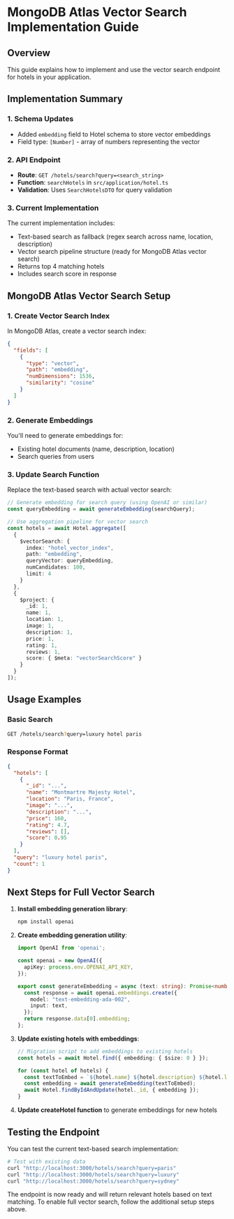 # MongoDB Atlas Vector Search Implementation Guide

## Overview
This guide explains how to implement and use the vector search endpoint for hotels in your application.

## Implementation Summary

### 1. Schema Updates
- Added `embedding` field to Hotel schema to store vector embeddings
- Field type: `[Number]` - array of numbers representing the vector

### 2. API Endpoint
- **Route**: `GET /hotels/search?query=<search_string>`
- **Function**: `searchHotels` in `src/application/hotel.ts`
- **Validation**: Uses `SearchHotelsDTO` for query validation

### 3. Current Implementation
The current implementation includes:
- Text-based search as fallback (regex search across name, location, description)
- Vector search pipeline structure (ready for MongoDB Atlas vector search)
- Returns top 4 matching hotels
- Includes search score in response

## MongoDB Atlas Vector Search Setup

### 1. Create Vector Search Index
In MongoDB Atlas, create a vector search index:

```json
{
  "fields": [
    {
      "type": "vector",
      "path": "embedding",
      "numDimensions": 1536,
      "similarity": "cosine"
    }
  ]
}
```

### 2. Generate Embeddings
You'll need to generate embeddings for:
- Existing hotel documents (name, description, location)
- Search queries from users

### 3. Update Search Function
Replace the text-based search with actual vector search:

```typescript
// Generate embedding for search query (using OpenAI or similar)
const queryEmbedding = await generateEmbedding(searchQuery);

// Use aggregation pipeline for vector search
const hotels = await Hotel.aggregate([
  {
    $vectorSearch: {
      index: "hotel_vector_index",
      path: "embedding",
      queryVector: queryEmbedding,
      numCandidates: 100,
      limit: 4
    }
  },
  {
    $project: {
      _id: 1,
      name: 1,
      location: 1,
      image: 1,
      description: 1,
      price: 1,
      rating: 1,
      reviews: 1,
      score: { $meta: "vectorSearchScore" }
    }
  }
]);
```

## Usage Examples

### Basic Search
```bash
GET /hotels/search?query=luxury hotel paris
```

### Response Format
```json
{
  "hotels": [
    {
      "_id": "...",
      "name": "Montmartre Majesty Hotel",
      "location": "Paris, France",
      "image": "...",
      "description": "...",
      "price": 160,
      "rating": 4.7,
      "reviews": [],
      "score": 0.95
    }
  ],
  "query": "luxury hotel paris",
  "count": 1
}
```

## Next Steps for Full Vector Search

1. **Install embedding generation library**:
   ```bash
   npm install openai
   ```

2. **Create embedding generation utility**:
   ```typescript
   import OpenAI from 'openai';
   
   const openai = new OpenAI({
     apiKey: process.env.OPENAI_API_KEY,
   });
   
   export const generateEmbedding = async (text: string): Promise<number[]> => {
     const response = await openai.embeddings.create({
       model: "text-embedding-ada-002",
       input: text,
     });
     return response.data[0].embedding;
   };
   ```

3. **Update existing hotels with embeddings**:
   ```typescript
   // Migration script to add embeddings to existing hotels
   const hotels = await Hotel.find({ embedding: { $size: 0 } });
   
   for (const hotel of hotels) {
     const textToEmbed = `${hotel.name} ${hotel.description} ${hotel.location}`;
     const embedding = await generateEmbedding(textToEmbed);
     await Hotel.findByIdAndUpdate(hotel._id, { embedding });
   }
   ```

4. **Update createHotel function** to generate embeddings for new hotels

## Testing the Endpoint

You can test the current text-based search implementation:

```bash
# Test with existing data
curl "http://localhost:3000/hotels/search?query=paris"
curl "http://localhost:3000/hotels/search?query=luxury"
curl "http://localhost:3000/hotels/search?query=sydney"
```

The endpoint is now ready and will return relevant hotels based on text matching. To enable full vector search, follow the additional setup steps above.
